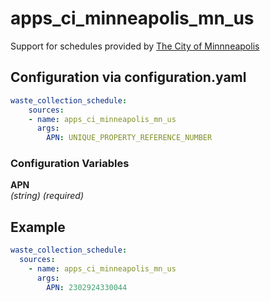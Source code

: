 # apps_ci_minneapolis_mn_us

Support for schedules provided by [The City of Minnneapolis](https://apps.ci.minneapolis.mn.us/AddressPortalApp/Search?AppID=RecycleFinderApp)


## Configuration via configuration.yaml

```yaml
waste_collection_schedule:
    sources:
    - name: apps_ci_minneapolis_mn_us
      args:
        APN: UNIQUE_PROPERTY_REFERENCE_NUMBER
```

### Configuration Variables

**APN**  
*(string) (required)*


## Example

```yaml
waste_collection_schedule:
  sources:
    - name: apps_ci_minneapolis_mn_us
      args:
        APN: 2302924330044
```
